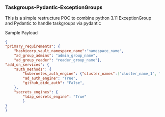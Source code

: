 ### Taskgroups-Pydantic-ExceptionGroups
This is a simple restructure POC to combine python 3.11 ExceptionGroup and Pydantic to handle taskgroups via pydantic

Sample Payload 

```json
{
"primary_requirements": {
    "hashicorp_vault_namespace_name":"namespace_name",
    "ad_group_admins": "admin_group_name",
    "ad_group_reader": "reader_group_name"},
"add_on_services": {
    "auth_methods": {
        "kubernetes_auth_engine": {"cluster_names":["cluster_name_1", "cluster_name_2"], "kubernetes_namespace": "namespace_name"},
        "ad_auth_engine": "True",
        "github_oidc_auth": "False",
    },
    "secrets_engines": {
        "ldap_secrets_engine": "True"
        }
}
}
```
